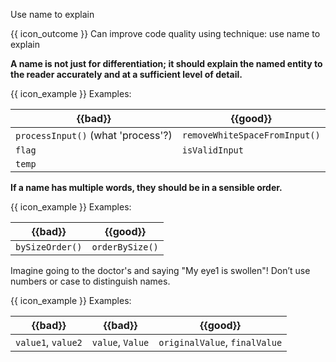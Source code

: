 <span id="title">Use name to explain</span>

<span id="prereqs"></span>

<span id="outcomes">{{ icon_outcome }} Can improve code quality using technique: use name to explain </span>

<div id="body">

**A name is not just for differentiation; it should explain the named entity to the reader accurately and at a sufficient level of detail.**

<box>

{{ icon_example }} Examples:

| {{bad}}          |  {{good}}                     |
| ----------------- |  ----------------------------- |
|`processInput()`  (what 'process'?) |  `removeWhiteSpaceFromInput()` |
|`flag`   |  `isValidInput` |
|`temp`   |   |

</box>

**If a name has multiple words, they should be in a sensible order.**

<box>

{{ icon_example }} Examples:

| {{bad}}        |  {{good}}       |
| --------------- |  --------------- |
|`bySizeOrder()`  |  `orderBySize()` |

</box>

Imagine going to the doctor's and saying "My eye1 is swollen"! Don’t use numbers or case to distinguish names.

<box>

{{ icon_example }} Examples:

| {{bad}}          | {{bad}}          | {{good}}                     |
| ----------------- | ----------------- | ----------------------------- |
|`value1`, `value2` | `value`, `Value`  | `originalValue`, `finalValue` |

</box>


</div>

<div id="extras">
</div>
